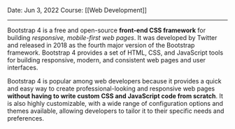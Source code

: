 Date: Jun 3, 2022
Course: [[Web Development]]
- - -

Bootstrap 4 is a free and open-source **front-end CSS framework** for building *responsive, mobile-first web pages*. It was developed by Twitter and released in 2018 as the fourth major version of the Bootstrap framework. Bootstrap 4 provides a set of HTML, CSS, and JavaScript tools for building responsive, modern, and consistent web pages and user interfaces.

Bootstrap 4 is popular among web developers because it provides a quick and easy way to create professional-looking and responsive web pages **without having to write custom CSS and JavaScript code from scratch**. It is also highly customizable, with a wide range of configuration options and themes available, allowing developers to tailor it to their specific needs and preferences.

